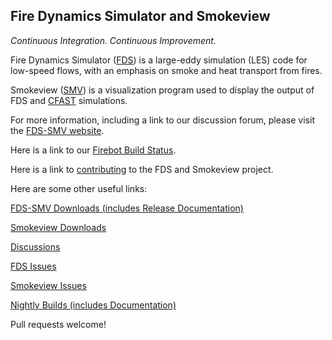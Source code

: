 ## Fire Dynamics Simulator and Smokeview

*Continuous Integration. Continuous Improvement.*

Fire Dynamics Simulator ([FDS](https://github.com/firemodels/fds)) is a large-eddy simulation (LES) code for low-speed flows, with an emphasis on smoke and heat transport from fires.

Smokeview ([SMV](https://github.com/firemodels/smv)) is a visualization program used to display the output of FDS and [CFAST](https://github.com/firemodels/cfast) simulations.

For more information, including a link to our discussion forum, please visit the [FDS-SMV website](https://pages.nist.gov/fds-smv/).

Here is a link to our [Firebot Build Status](https://pages.nist.gov/fds-smv/firebot_status.html).

Here is a link to [contributing](https://github.com/firemodels/fds/blob/master/CONTRIBUTING.md) to the FDS and Smokeview project.

Here are some other useful links:

[FDS-SMV Downloads (includes Release Documentation)](https://github.com/firemodels/fds/releases)

[Smokeview Downloads](https://github.com/firemodels/smv/releases)

[Discussions](https://github.com/firemodels/fds/discussions)

[FDS Issues](https://github.com/firemodels/fds/issues)

[Smokeview Issues](https://github.com/firemodels/smv/issues)

[Nightly Builds (includes Documentation)](https://github.com/firemodels/test_bundles/releases/tag/FDS_TEST)

Pull requests welcome!

